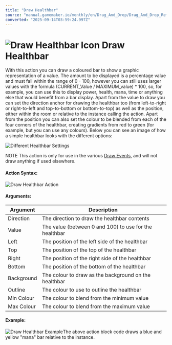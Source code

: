 ```yaml
---
title: "Draw Healthbar"
source: "manual.gamemaker.io/monthly/en/Drag_And_Drop/Drag_And_Drop_Reference/Drawing/Draw_Healthbar.htm"
converted: "2025-09-14T03:59:24.997Z"
---
```


# ![Draw Healthbar Icon](../../../assets/Images/Scripting_Reference/Drag_And_Drop/Reference/Drawing/i_Drawing_Draw_Healthbar.png) Draw Healthbar

With this action you can draw a coloured bar to show a graphic representation of a value. The amount to be displayed is a percentage value and must fall within the range of 0 - 100, however you can still uses larger values with the formula (CURRENT\_Value / MAXIMUM\_value) \* 100, so, for example, you can use this to display power, health, mana, time or anything else that would benefit from a bar display. Apart from the value to draw you can set the direction anchor for drawing the healthbar too (from left-to-right or right-to-left and top-to-bottom or bottom-to-top) as well as the position, either within the room or relative to the instance calling the action. Apart from the position you can also set the colour to be blended from each of the four corners of the healthbar, creating gradients from red to green (for example, but you can use any colours). Below you can see an image of how a simple healthbar looks with the different options:

![Different Healthbar Settings](../../../assets/Images/Scripting_Reference/Drag_And_Drop/Reference/Drawing/Healthbars_Example.png)

NOTE This action is only for use in the various [Draw Events](../../../The_Asset_Editors/Object_Properties/Draw_Events.md), and will not draw anything if used elsewhere.

#### Action Syntax:

![Draw Healthbar Action](../../../assets/Images/Scripting_Reference/Drag_And_Drop/Reference/Drawing/a_Drawing_Draw_Healthbar.png)

#### Arguments:

| Argument | Description |
| --- | --- |
| Direction | The direction to draw the healthbar contents |
| Value | The value (between 0 and 100) to use for the healthbar |
| Left | The position of the left side of the healthbar |
| Top | The position of the top of the healthbar |
| Right | The position of the right side of the healthbar |
| Bottom | The position of the bottom of the healthbar |
| Background | The colour to draw as the background on the healthbar |
| Outline | The colour to use to outline the healthbar |
| Min Colour | The colour to blend from the minimum value |
| Max Colour | The colour to blend from the maximum value |

#### Example:

![Draw Healthbar Example](../../../assets/Images/Scripting_Reference/Drag_And_Drop/Reference/Drawing/e_Drawing_Draw_Healthbar.png)The above action block code draws a blue and yellow "mana" bar relative to the instance.